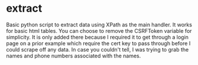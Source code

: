 # extract
Basic python script to extract data using XPath as the main handler. It works for basic html tables. You can choose to remove the 
CSRFToken variable for simplicity. It is only added there because I required it to get through a login page on a prior example 
which require the cert key to pass through before I could scrape off any data. In case you couldn't tell, I was trying to grab
the names and phone numbers associated with the names.
